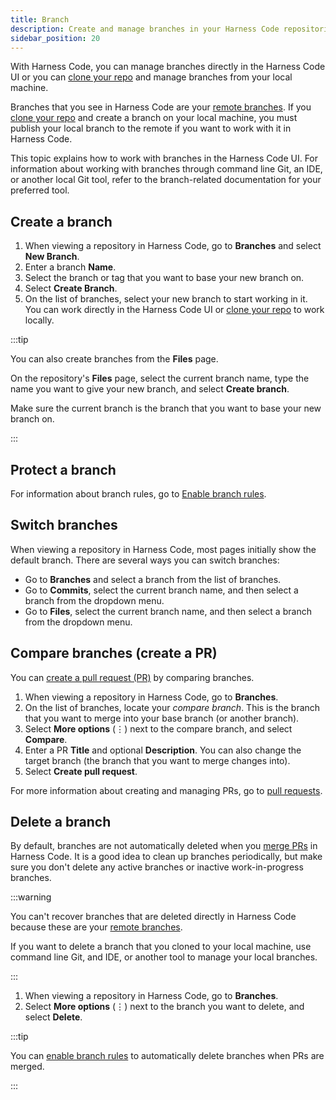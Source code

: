```yaml
---
title: Branch
description: Create and manage branches in your Harness Code repositories.
sidebar_position: 20
---
```


With Harness Code, you can manage branches directly in the Harness Code UI or you can [clone your repo](./clone-repos.md) and manage branches from your local machine.

Branches that you see in Harness Code are your [remote branches](https://git-scm.com/book/en/v2/Git-Branching-Remote-Branches). If you [clone your repo](./clone-repos.md) and create a branch on your local machine, you must publish your local branch to the remote if you want to work with it in Harness Code.

This topic explains how to work with branches in the Harness Code UI. For information about working with branches through command line Git, an IDE, or another local Git tool, refer to the branch-related documentation for your preferred tool.

## Create a branch

1. When viewing a repository in Harness Code, go to **Branches** and select **New Branch**.
2. Enter a branch **Name**.
3. Select the branch or tag that you want to base your new branch on.
4. Select **Create Branch**.
5. On the list of branches, select your new branch to start working in it. You can work directly in the Harness Code UI or [clone your repo](./clone-repos.md) to work locally.

:::tip

You can also create branches from the **Files** page.

On the repository's **Files** page, select the current branch name, type the name you want to give your new branch, and select **Create branch**.

Make sure the current branch is the branch that you want to base your new branch on.

:::

## Protect a branch

For information about branch rules, go to [Enable branch rules](../config-repos/rules.md).

## Switch branches

When viewing a repository in Harness Code, most pages initially show the default branch. There are several ways you can switch branches:

* Go to **Branches** and select a branch from the list of branches.
* Go to **Commits**, select the current branch name, and then select a branch from the dropdown menu.
* Go to **Files**, select the current branch name, and then select a branch from the dropdown menu.

## Compare branches (create a PR)

You can [create a pull request (PR)](../pull-requests/create-pr.md) by comparing branches.

1. When viewing a repository in Harness Code, go to **Branches**.
2. On the list of branches, locate your *compare branch*. This is the branch that you want to merge into your base branch (or another branch).
3. Select **More options** (&vellip;) next to the compare branch, and select **Compare**.
4. Enter a PR **Title** and optional **Description**. You can also change the target branch (the branch that you want to merge changes into).
5. Select **Create pull request**.

For more information about creating and managing PRs, go to [pull requests](/docs/category/pull-requests).

## Delete a branch

By default, branches are not automatically deleted when you [merge PRs](../pull-requests/merge-pr.md) in Harness Code. It is a good idea to clean up branches periodically, but make sure you don't delete any active branches or inactive work-in-progress branches.

:::warning

You can't recover branches that are deleted directly in Harness Code because these are your [remote branches](https://git-scm.com/book/en/v2/Git-Branching-Remote-Branches).

If you want to delete a branch that you cloned to your local machine, use command line Git, and IDE, or another tool to manage your local branches.

:::

1. When viewing a repository in Harness Code, go to **Branches**.
2. Select **More options** (&vellip;) next to the branch you want to delete, and select **Delete**.

:::tip

You can [enable branch rules](../config-repos/rules.md) to automatically delete branches when PRs are merged.

:::